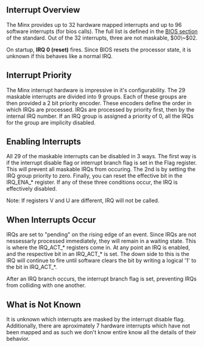 ## Interrupt Overview

The Minx provides up to 32 hardware mapped interrupts and up to 96
software interrupts (for bios calls). The full list is defined in the
[BIOS section](PM_Bios "wikilink") of the standard. Out of the 32
interrupts, three are not maskable, $00\~$02.

On startup, **IRQ 0 (reset)** fires. Since BIOS resets the processor
state, it is unknown if this behaves like a normal IRQ.

## Interrupt Priority

The Minx interrupt hardware is impressive in it's configurability. The
29 maskable interrupts are divided into 9 groups. Each of these groups
are then provided a 2 bit priority encoder. These encoders define the
order in which IRQs are processed. IRQs are processed by priority first,
then by the internal IRQ number. If an IRQ group is assigned a priority
of 0, all the IRQs for the group are implicity disabled.

## Enabling Interrupts

All 29 of the maskable interrupts can be disabled in 3 ways. The first
way is if the interrupt disable flag or interrupt branch flag is set in
the Flag register. This will prevent all maskable IRQs from occuring.
The 2nd is by setting the IRQ group priority to zero. Finally, you can
reset the effective bit in the IRQ_ENA_\* register. If any of these
three conditions occur, the IRQ is effectively disabled.

Note: If registers V and U are different, IRQ will not be called.

## When Interrupts Occur

IRQs are set to "pending" on the rising edge of an event. Since IRQs are
not nessessarly processed immediately, they will remain in a waiting
state. This is where the IRQ_ACT_\* registers come in. At any point an
IRQ is enabled, and the respective bit in an IRQ_ACT_\* is set. The
down side to this is the IRQ will continue to fire until software clears
the bit by writing a logical '1' to the bit in IRQ_ACT_\*.

After an IRQ branch occurs, the interrupt branch flag is set, preventing
IRQs from colliding with one another.

## What is Not Known

It is unknown which interrupts are masked by the interrupt disable flag.
Additionally, there are aproximately 7 hardware interrupts which have
not been mapped and as such we don't know entire know all the details of
their behavior.